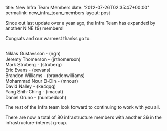 title: New Infra Team Members
date: '2012-07-26T02:35:47+00:00'
permalink: new_infra_team_members
layout: post

<p>

Since out last update over a year ago, the Infra Team has expanded by another NINE (9) members!</p> 
  <p>Congrats and our warmest thanks go to:</p> 
  <p><br />Niklas Gustavsson - (ngn)<br />Jeremy Thomerson - (jrthomerson)<br />Mark Struberg - (struberg)<br />Eric Evans - (eevans)<br />Brandon Williams - (brandonwilliams)<br />Mohammad Nour El-Din - (mnour)<br />David Nalley - (ke4qqq)<br />Yang Shih-Ching - (imacat)<br />Daniel Gruno - (humbedooh)<br /></p> 
  <p>The rest of the Infra team look forward to continuing to work with you all.</p> 
  <p> </p> 
  <p>There are now a total of 80 infrastructure members with another 36 in the infrastructure-interest group.</p> 
  <p> </p>
